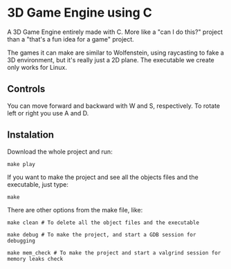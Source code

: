 # 3D Game Engine using C

A 3D Game Engine entirely made with C. More like a "can I do this?" project than a "that's a fun idea for a game" project.

The games it can make are similar to Wolfenstein, using raycasting to fake a 3D environment, but it's really just a 2D plane. The executable we create only works for Linux.

## Controls

You can move forward and backward with W and S, respectively. To rotate left or right you use A and D.

## Instalation

Download the whole project and run:

```
make play
```

If you want to make the project and see all the objects files and the executable, just type:

```
make
```

There are other options from the make file, like:

```
make clean # To delete all the object files and the executable

make debug # To make the project, and start a GDB session for debugging

make mem_check # To make the project and start a valgrind session for memory leaks check
```